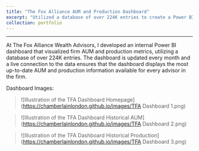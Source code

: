 ```yaml
---
title: "The Fox Alliance AUM and Production Dashboard"
excerpt: "Utilized a database of over 224K entries to create a Power BI dashboard that visualized firm KPIs <br/> <img src=''>"
collection: portfolio
---
```

------
At The Fox Alliance Wealth Advisors, I developed an internal Power BI dashboard that visualized firm AUM and production metrics, utilizing a database of over 224K entries. The dashboard is updated every month and a live connection to the data ensures that the dashboard displays the most up-to-date AUM and production information available for every advisor in the firm. 

Dashboard Images:

> ![Illustration of the TFA Dashboard Homepage](https://chamberlainlondon.github.io/images/TFA Dashboard 1.png)

> ![Illustration of the TFA Dashboard Historical AUM](https://chamberlainlondon.github.io/images/TFA Dashboard 2.png)

> ![Illustration of the TFA Dashboard Historical Production](https://chamberlainlondon.github.io/images/TFA Dashboard 3.png)
